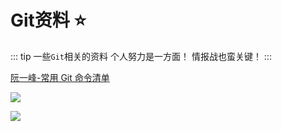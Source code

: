 # Git资料 :star:
::: tip 一些`Git`相关的资料
个人努力是一方面！
情报战也蛮关键！
:::


[阮一峰-常用 Git 命令清单](http://www.ruanyifeng.com/blog/2015/12/git-cheat-sheet.html)

<img src="/Hundred-refining-into-Immortals/git1.png"></img>

<img src="/Hundred-refining-into-Immortals/git2.png"></img>